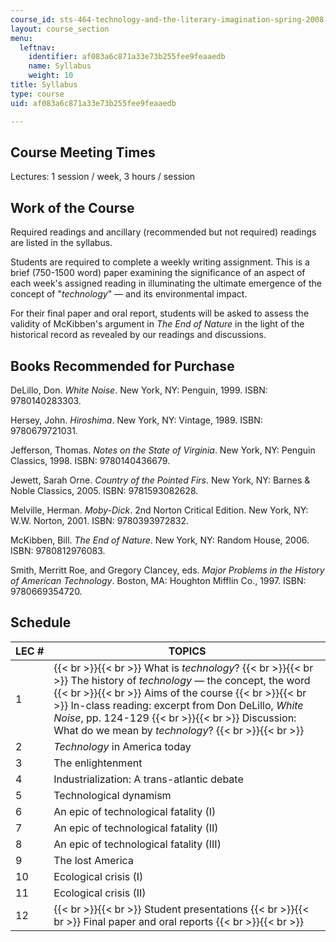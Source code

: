 ```yaml
---
course_id: sts-464-technology-and-the-literary-imagination-spring-2008
layout: course_section
menu:
  leftnav:
    identifier: af083a6c871a33e73b255fee9feaaedb
    name: Syllabus
    weight: 10
title: Syllabus
type: course
uid: af083a6c871a33e73b255fee9feaaedb

---
```


Course Meeting Times
--------------------

Lectures: 1 session / week, 3 hours / session

Work of the Course
------------------

Required readings and ancillary (recommended but not required) readings are listed in the syllabus.

Students are required to complete a weekly writing assignment. This is a brief (750-1500 word) paper examining the significance of an aspect of each week's assigned reading in illuminating the ultimate emergence of the concept of "_technology_" — and its environmental impact.

For their final paper and oral report, students will be asked to assess the validity of McKibben's argument in _The End of Nature_ in the light of the historical record as revealed by our readings and discussions.

Books Recommended for Purchase
------------------------------

DeLillo, Don. _White Noise_. New York, NY: Penguin, 1999. ISBN: 9780140283303.

Hersey, John. _Hiroshima_. New York, NY: Vintage, 1989. ISBN: 9780679721031.

Jefferson, Thomas. _Notes on the State of Virginia_. New York, NY: Penguin Classics, 1998. ISBN: 9780140436679.

Jewett, Sarah Orne. _Country of the Pointed Firs_. New York, NY: Barnes & Noble Classics, 2005. ISBN: 9781593082628.

Melville, Herman. _Moby-Dick_. 2nd Norton Critical Edition. New York, NY: W.W. Norton, 2001. ISBN: 9780393972832.

McKibben, Bill. _The End of Nature_. New York, NY: Random House, 2006. ISBN: 9780812976083.

Smith, Merritt Roe, and Gregory Clancey, eds. _Major Problems in the History of American Technology_. Boston, MA: Houghton Mifflin Co., 1997. ISBN: 9780669354720.

Schedule
--------

| LEC # | TOPICS |
| --- | --- |
| 1 |  {{< br >}}{{< br >}} What is _technology_? {{< br >}}{{< br >}} The history of _technology_ — the concept, the word {{< br >}}{{< br >}} Aims of the course {{< br >}}{{< br >}} In-class reading: excerpt from Don DeLillo, _White Noise_, pp. 124-129 {{< br >}}{{< br >}} Discussion: What do we mean by _technology_? {{< br >}}{{< br >}}  |
| 2 | _Technology_ in America today |
| 3 | The enlightenment |
| 4 | Industrialization: A trans-atlantic debate |
| 5 | Technological dynamism |
| 6 | An epic of technological fatality (I) |
| 7 | An epic of technological fatality (II) |
| 8 | An epic of technological fatality (III) |
| 9 | The lost America |
| 10 | Ecological crisis (I) |
| 11 | Ecological crisis (II) |
| 12 |  {{< br >}}{{< br >}} Student presentations {{< br >}}{{< br >}} Final paper and oral reports {{< br >}}{{< br >}}